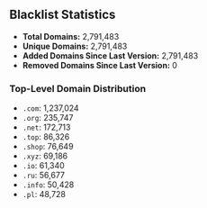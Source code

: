 ## Blacklist Statistics

- **Total Domains:** 2,791,483
- **Unique Domains:** 2,791,483
- **Added Domains Since Last Version:** 2,791,483
- **Removed Domains Since Last Version:** 0

### Top-Level Domain Distribution

-  `.com`: 1,237,024
-  `.org`: 235,747
-  `.net`: 172,713
-  `.top`: 86,326
-  `.shop`: 76,649
-  `.xyz`: 69,186
-  `.io`: 61,340
-  `.ru`: 56,677
-  `.info`: 50,428
-  `.pl`: 48,728
